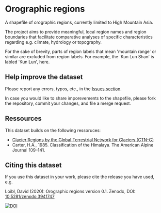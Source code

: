 # Orographic regions
A shapefile of orographic regions, currently limited to High Mountain Asia.

The project aims to provide meaningful, local region names and region boundaries that facilitate comparative analyses of specific characteristics regarding e.g. climate, hydrology or topography.

For the sake of brevity, parts of region labels that mean 'mountain range' or similar are excluded from region labels. For example, the 'Kun Lun Shan' is labled 'Kun Lun', here.

## Help improve the dataset
Please report any errors, typos, etc., in the [Issues section](https://github.com/cryotools/orographic-regions/issues).

In case you would like to share imporevements to the shapefile, please fork the repository, commit your changes, and file a merge request.

## Ressources
This dataset builds on the following ressoruces:

- [Glacier Regions by the Global Terrestrial Network for Glaciers (GTN-G)](https://www.gtn-g.ch/data_catalogue_glacreg/)
- Carter, H.A., 1985. Classification of the Himalaya. The American Alpine Journal 109–141.

## Citing this dataset
If you use this dataset in your work, please cite the release you have used, e.g.

Loibl, David (2020): Orographic regions version 0.1. Zenodo, DOI: [10.5281/zenodo.3941747 ](https://doi.org/10.5281/zenodo.3941747)

[![DOI](https://zenodo.org/badge/279287470.svg)](https://zenodo.org/badge/latestdoi/279287470)